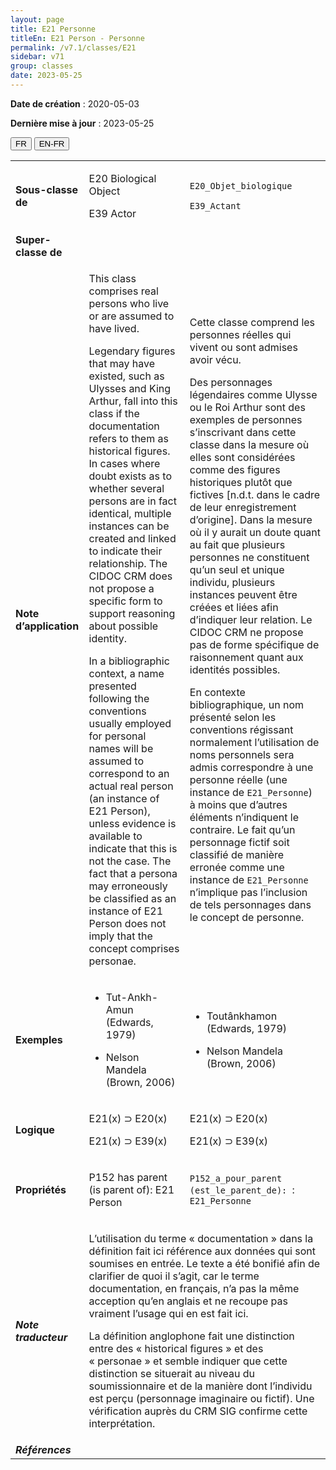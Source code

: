 ```yaml
---
layout: page
title: E21 Personne
titleEn: E21 Person - Personne
permalink: /v7.1/classes/E21
sidebar: v71
group: classes
date: 2023-05-25
---
```


**Date de création** : 2020-05-03

**Dernière mise à jour** : 2023-05-25

<div class="lang-buttons">
 <button id="fr" class="activate">FR</button>
 <button id="en-fr">EN-FR</button>
</div>

<table>
<tbody>
<tr>
<td><strong>Sous-classe de</strong></td>
<td class="en">
<p>E20 Biological Object</p>
<p>E39 Actor</p>
</td>
<td>
<p><code class="language-plaintext highlighter-rouge">E20_Objet_biologique</code> </p>
<p><code class="language-plaintext highlighter-rouge">E39_Actant</code> </p>
</td>
</tr>
<tr>
<td><strong>Super-classe de</strong></td>
<td class="en">
</td>
<td>
</td>
</tr>
<tr>
<td><strong>Note d’application</strong></td>
<td class="en">
<p>This class comprises real persons who live or are assumed to have lived. </p>
<p>Legendary figures that may have existed, such as Ulysses and King Arthur, fall into this class if the documentation refers to them as historical figures. In cases where doubt exists as to whether several persons are in fact identical, multiple instances can be created and linked to indicate their relationship. The CIDOC CRM does not propose a specific form to support reasoning about possible identity.</p>
<p>In a bibliographic context, a name presented following the conventions usually employed for personal names will be assumed to correspond to an actual real person (an instance of E21 Person), unless evidence is available to indicate that this is not the case. The fact that a persona may erroneously be classified as an instance of E21 Person does not imply that the concept comprises personae. </p>
</td>
<td>
<p>Cette classe comprend les personnes réelles qui vivent ou sont admises avoir vécu. </p>
<p>Des personnages légendaires comme Ulysse ou le Roi Arthur sont des exemples de personnes s’inscrivant dans cette classe dans la mesure où elles sont considérées comme des figures historiques plutôt que fictives [n.d.t. dans le cadre de leur enregistrement d’origine]. Dans la mesure où il y aurait un doute quant au fait que plusieurs personnes ne constituent qu’un seul et unique individu, plusieurs instances peuvent être créées et liées afin d’indiquer leur relation. Le CIDOC CRM ne propose pas de forme spécifique de raisonnement quant aux identités possibles. </p>
<p>En contexte bibliographique, un nom présenté selon les conventions régissant normalement l’utilisation de noms personnels sera admis correspondre à une personne réelle (une instance de <code class="language-plaintext highlighter-rouge">E21_Personne</code>) à moins que d’autres éléments n’indiquent le contraire. Le fait qu’un personnage fictif soit classifié de manière erronée comme une instance de <code class="language-plaintext highlighter-rouge">E21_Personne</code> n’implique pas l’inclusion de tels personnages dans le concept de personne. </p>
</td>
</tr>
<tr>
<td><strong>Exemples</strong></td>
<td class="en">
<ul>
<li><p>Tut-Ankh-Amun  (Edwards, 1979)</p>
</li>
<li><p>Nelson Mandela  (Brown, 2006)</p>
</li>
</ul>
</td>
<td>
<ul>
<li><p>Toutânkhamon (Edwards, 1979)</p>
</li>
<li><p>Nelson Mandela (Brown, 2006)</p>
</li>
</ul>
</td>
</tr>
<tr>
<td><strong>Logique</strong></td>
<td class="en">
<p>E21(x) ⊃ E20(x)</p>
<p>E21(x) ⊃ E39(x)</p>
</td>
<td>
<p>E21(x) ⊃ E20(x)</p>
<p>E21(x) ⊃ E39(x)</p>
</td>
</tr>
<tr>
<td><strong>Propriétés</strong></td>
<td class="en">
<p>P152 has parent (is parent of): E21 Person</p>
</td>
<td>
<p><code class="language-plaintext highlighter-rouge">P152_a_pour_parent (est_le_parent_de): </code>: <code class="language-plaintext highlighter-rouge">E21_Personne</code></p>
</td>
</tr>
<tr>
<td><strong><em>Note traducteur</em></strong></td>
<td colspan="2">
<p>L’utilisation du terme « documentation » dans la définition fait ici référence aux données qui sont soumises en entrée. Le texte a été bonifié afin de clarifier de quoi il s’agit, car le terme documentation, en français, n’a pas la même acception qu’en anglais et ne recoupe pas vraiment l’usage qui en est fait ici. </p>
<p>La définition anglophone fait une distinction entre des « historical figures » et des « personae » et semble indiquer que cette distinction se situerait au niveau du soumissionnaire et de la manière dont l’individu est perçu (personnage imaginaire ou fictif). Une vérification auprès du CRM SIG confirme cette interprétation. </p>
</td>
</tr>
<tr>
<td><strong><em>Références</em></strong></td>
<td colspan="2">
</td>
</tr>
</tbody>
</table>

